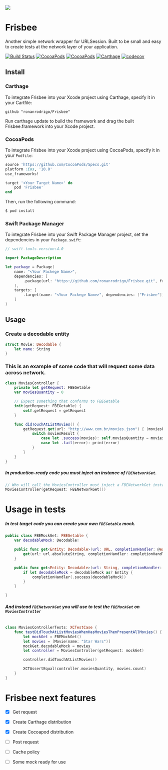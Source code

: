 ![](https://i.imgur.com/OWfQe0m.png)

# Frisbee
Another simple network wrapper for URLSession. Built to be small and easy to create tests at the network layer of your application.

[![Build Status](https://www.bitrise.io/app/27a5e39dc511ba7c/status.svg?token=HZCmnpdBTIy3rOQdUv6HOg&branch=master)](https://www.bitrise.io/app/27a5e39dc511ba7c) [![CocoaPods](https://img.shields.io/cocoapods/v/Frisbee.svg)]() [![CocoaPods](https://img.shields.io/cocoapods/p/Frisbee.svg)]() [![Carthage](https://img.shields.io/badge/Carthage-compatible-brightgreen.svg)]() [![codecov](https://codecov.io/gh/ronanrodrigo/frisbee/branch/master/graph/badge.svg)](https://codecov.io/gh/ronanrodrigo/frisbee)

## Install
### Carthage
To integrate Frisbee into your Xcode project using Carthage, specify it in your Cartfile:

```
github "ronanrodrigo/Frisbee"
```

Run carthage update to build the framework and drag the built Frisbee.framework into your Xcode project.

### CocoaPods
To integrate Frisbee into your Xcode project using CocoaPods, specify it in your `Podfile`:

```ruby
source 'https://github.com/CocoaPods/Specs.git'
platform :ios, '10.0'
use_frameworks!

target '<Your Target Name>' do
    pod 'Frisbee'
end
```

Then, run the following command:

```bash
$ pod install
```

### Swift Package Manager
To integrate Frisbee into your Swift Package Manager project, set the dependencies in your `Package.swift`:

```swift
// swift-tools-version:4.0

import PackageDescription

let package = Package(
    name: "<Your Packege Name>",
    dependencies: [
        .package(url: "https://github.com/ronanrodrigo/Frisbee.git", from: "0.0.23")
    ],
    targets: [
        .target(name: "<Your Packege Name>", dependencies: ["Frisbee"])
    ]
)
```

## Usage

### Create a decodable entity
```swift
struct Movie: Decodable {
    let name: String
}
```

### This is an example of some code that will request some data across network.
```swift
class MoviesController {
    private let getRequest: FBEGetable
    var moviesQuantity = 0

    // Expect something that conforms to FBEGetable
    init(getRequest: FBEGetable) {
        self.getRequest = getRequest
    }

    func didTouchAtListMovies() {
        getRequest.get(url: "http://www.com.br/movies.json") { (moviesResult: FBEResult<[Movie]>) in
            switch moviesResult {
                case let .success(movies): self.moviesQuantity = movies.count
                case let .fail(error): print(error)
            }
        }
    }
}

```

##### In production-ready code you must inject an instance of `FBENetworkGet`.
```swift
// Who will call the MoviesController must inject a FBENetworkGet instance
MoviesController(getRequest: FBENetworkGet())
```

# Usage in tests

##### In test target code you can create your own `FBEGetable` mock.
```swift
public class FBEMockGet: FBEGetable {
    var decodableMock: Decodable!

    public func get<Entity: Decodable>(url: URL, completionHandler: @escaping (FBEResult<Entity>) -> Void) {
        get(url: url.absoluteString, completionHandler: completionHandler)
    }

    public func get<Entity: Decodable>(url: String, completionHandler: @escaping (FBEResult<Entity>) -> Void) {
        if let decodableMock = decodableMock as? Entity {
            completionHandler(.success(decodableMock))
        }
    }

}

```

##### And instead `FBENetworkGet` you will use to test the `FBEMockGet` on `MoviesController`
```swift

class MoviesControllerTests: XCTestCase {
    func testDidTouchAtListMoviesWhenHasMoviesThenPresentAllMovies() {
        let mockGet = FBEMockGet()
        let movies = [Movie(name: "Star Wars")]
        mockGet.decodableMock = movies
        let controller = MoviesController(getRequest: mockGet)

        controller.didTouchAtListMovies()

        XCTAssertEqual(controller.moviesQuantity, movies.count)
    }
}
```

# Frisbee next features
- [x] Get request
- [x] Create Carthage distribution
- [x] Create Cocoapod distribution
- [ ] Post request
- [ ] Cache policy
- [ ] Some mock ready for use

